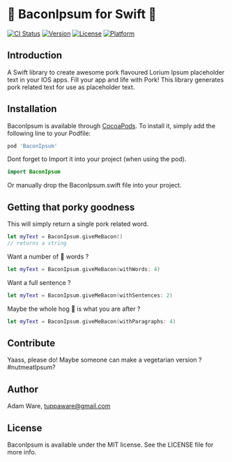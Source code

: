 
# 🥓  BaconIpsum for Swift 🥓 

[![CI Status](https://img.shields.io/travis/tuppaware/BaconIpsum.svg?style=flat)](https://travis-ci.org/tuppaware/BaconIpsum)
[![Version](https://img.shields.io/cocoapods/v/BaconIpsum.svg?style=flat)](https://cocoapods.org/pods/BaconIpsum)
[![License](https://img.shields.io/cocoapods/l/BaconIpsum.svg?style=flat)](https://cocoapods.org/pods/BaconIpsum)
[![Platform](https://img.shields.io/cocoapods/p/BaconIpsum.svg?style=flat)](https://cocoapods.org/pods/BaconIpsum)

## Introduction 

A Swift library to create awesome pork flavoured Lorium Ipsum placeholder text in your IOS apps. Fill your app and life with Pork! This library generates pork related text for use as placeholder text.


## Installation

BaconIpsum is available through [CocoaPods](https://cocoapods.org). To install
it, simply add the following line to your Podfile: 

```ruby
pod 'BaconIpsum'
```
Dont forget to Import it into your project (when using the pod). 
```swift
import BaconIpsum
```

Or manually drop the BaconIpsum.swift file into your project. 

## Getting that porky goodness 

This will simply return a single pork related word. 
```swift
let myText = BaconIpsum.giveMeBacon()
// returns a string
```

Want a number of 🐷 words ? 
```swift
let myText = BaconIpsum.giveMeBacon(withWords: 4)

```

Want a full sentence ? 
```swift
let myText = BaconIpsum.giveMeBacon(withSentences: 2)

```
Maybe the whole hog 🐖 is what you are after ?
```swift
let myText = BaconIpsum.giveMeBacon(withParagraphs: 4)

```

## Contribute 

Yaass, please do! Maybe someone can make a vegetarian version ?  
#nutmeatIpsum?

## Author

Adam Ware, tuppaware@gmail.com

## License

BaconIpsum is available under the MIT license. See the LICENSE file for more info.
